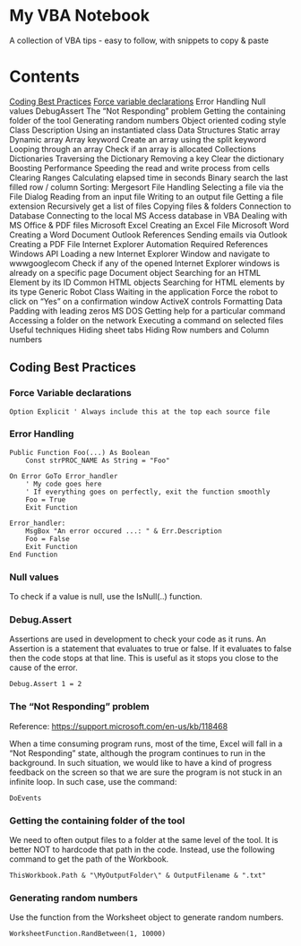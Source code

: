 # My VBA Notebook
A collection of VBA tips - easy to follow, with snippets to copy & paste

# Contents
[Coding Best Practices](#coding-best-practices)
[Force variable declarations](#force-variable-declarations)
Error Handling
Null values
DebugAssert
The “Not Responding” problem
Getting the containing folder of the tool
Generating random numbers
Object oriented coding style
Class Description
Using an instantiated class
Data Structures
Static array
Dynamic array
Array keyword
Create an array using the split keyword
Looping through an array
Check if an array is allocated
Collections
Dictionaries
Traversing the Dictionary
Removing a key
Clear the dictionary
Boosting Performance
Speeding the read and write process from cells
Clearing Ranges
Calculating elapsed time in seconds
Binary search the last filled row / column
Sorting: Mergesort
File Handling
Selecting a file via the File Dialog
Reading from an input file
Writing to an output file
Getting a file extension
Recursively get a list of files
Copying files & folders
Connection to Database
Connecting to the local MS Access database in VBA
Dealing with MS Office & PDF files
Microsoft Excel
Creating an Excel File
Microsoft Word
Creating a Word Document
Outlook
References
Sending emails via Outlook
Creating a PDF File
Internet Explorer Automation
Required References
Windows API
Loading a new Internet Explorer Window and navigate to wwwgooglecom
Check if any of the opened Internet Explorer windows is already on a specific page
Document object
Searching for an HTML Element by its ID
Common HTML objects
Searching for HTML elements by its type
Generic Robot Class
Waiting in the application
Force the robot to click on “Yes” on a confirmation window
ActiveX controls
Formatting Data
Padding with leading zeros
MS DOS
Getting help for a particular command
Accessing a folder on the network
Executing a command on selected files
Useful techniques
Hiding sheet tabs
Hiding Row numbers and Column numbers

## Coding Best Practices
### Force Variable declarations
```VB
Option Explicit ' Always include this at the top each source file
```

### Error Handling
```VB
Public Function Foo(...) As Boolean
    Const strPROC_NAME As String = "Foo"

On Error GoTo Error_handler
    ' My code goes here
    ' If everything goes on perfectly, exit the function smoothly
    Foo = True
    Exit Function

Error_handler:
    MsgBox "An error occured ...: " & Err.Description
    Foo = False
    Exit Function
End Function
```

### Null values
To check if a value is null, use the IsNull(..) function.

### Debug.Assert
Assertions are used in development to check your code as it runs. An Assertion is a statement that evaluates to true or
false. If it evaluates to false then the code stops at that line. This is useful as it stops you close to the cause of the error.
```VB
Debug.Assert 1 = 2
```

### The “Not Responding” problem
Reference: https://support.microsoft.com/en-us/kb/118468

When a time consuming program runs, most of the time, Excel will fall in a “Not Responding” state, although the
program continues to run in the background. In such situation, we would like to have a kind of progress feedback on the
screen so that we are sure the program is not stuck in an infinite loop. In such case, use the command:
```VB
DoEvents
```

### Getting the containing folder of the tool
We need to often output files to a folder at the same level of the tool. It is better NOT to hardcode that path in the
code. Instead, use the following command to get the path of the Workbook.
```VB
ThisWorkbook.Path & "\MyOutputFolder\" & OutputFilename & ".txt"
```

### Generating random numbers
Use the function from the Worksheet object to generate random numbers.
```VB
WorksheetFunction.RandBetween(1, 10000)
```